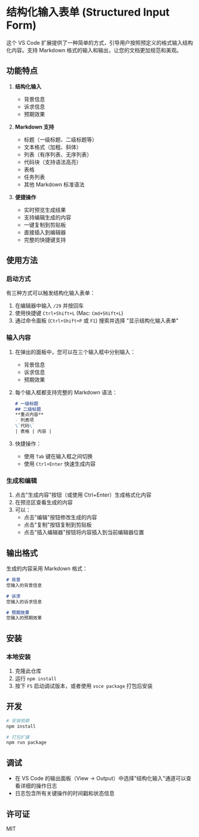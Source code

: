 # 结构化输入表单 (Structured Input Form)


这个 VS Code 扩展提供了一种简单的方式，引导用户按照预定义的格式输入结构化内容。支持 Markdown 格式的输入和输出，让您的文档更加规范和美观。

## 功能特点

1. **结构化输入**
   - 背景信息
   - 诉求信息
   - 预期效果

2. **Markdown 支持**
   - 标题（一级标题、二级标题等）
   - 文本格式（加粗、斜体）
   - 列表（有序列表、无序列表）
   - 代码块（支持语法高亮）
   - 表格
   - 任务列表
   - 其他 Markdown 标准语法

3. **便捷操作**
   - 实时预览生成结果
   - 支持编辑生成的内容
   - 一键复制到剪贴板
   - 直接插入到编辑器
   - 完整的快捷键支持

## 使用方法

### 启动方式

有三种方式可以触发结构化输入表单：

1. 在编辑器中输入 `/29` 并按回车
2. 使用快捷键 `Ctrl+Shift+L` (Mac: `Cmd+Shift+L`)
3. 通过命令面板 (`Ctrl+Shift+P` 或 `F1`) 搜索并选择 "显示结构化输入表单"

### 输入内容

1. 在弹出的面板中，您可以在三个输入框中分别输入：
   - 背景信息
   - 诉求信息
   - 预期效果

2. 每个输入框都支持完整的 Markdown 语法：
   ```markdown
   # 一级标题
   ## 二级标题
   **重点内容**
   - 列表项
   \`代码\`
   | 表格 | 内容 |
   ```

3. 快捷操作：
   - 使用 `Tab` 键在输入框之间切换
   - 使用 `Ctrl+Enter` 快速生成内容

### 生成和编辑

1. 点击"生成内容"按钮（或使用 Ctrl+Enter）生成格式化内容
2. 在预览区查看生成的内容
3. 可以：
   - 点击"编辑"按钮修改生成的内容
   - 点击"复制"按钮复制到剪贴板
   - 点击"插入编辑器"按钮将内容插入到当前编辑器位置

## 输出格式

生成的内容采用 Markdown 格式：

```markdown
# 背景
您输入的背景信息

# 诉求
您输入的诉求信息

# 预期效果
您输入的预期效果
```

## 安装

### 本地安装
1. 克隆此仓库
2. 运行 `npm install`
3. 按下 `F5` 启动调试版本，或者使用 `vsce package` 打包后安装

## 开发

```bash
# 安装依赖
npm install

# 打包扩展
npm run package
```

## 调试

- 在 VS Code 的输出面板（View -> Output）中选择"结构化输入"通道可以查看详细的操作日志
- 日志包含所有关键操作的时间戳和状态信息

## 许可证

MIT 